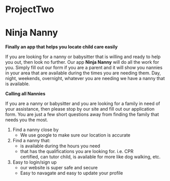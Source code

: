 # ProjectTwo
# Ninja Nanny

**Finally an app that helps you locate child care easily**

If you are looking for a nanny or babysitter that is willing and ready to help you out, then look no further. Our app **Ninja Nanny** will do all the work for you. Simply fill out our form if you are a parent and it will show you nannies in your area that are available during the times you are needing them. Day, night, weekends, overnight, whatever you are needing we have a nanny that is available. 

**Calling all Nannies**

If you are a nanny or babysitter and you are looking for a family in need of your assistance, then please stop by our site and fill out our application form. You are just a few short questions away from finding the family that needs you the most. 

1. Find a nanny close by
    - We use google to make sure our location is accurate
2. Find a nanny that:
    - is available during the hours you need
    - that has the qualifications you are looking for. i.e. CPR  
    certified, can tutor child, is available for more like dog 
    walking, etc.
3. Easy to login/sign up 
    - our website is super safe and secure
    - Easy to navagate and easy to update your profile
